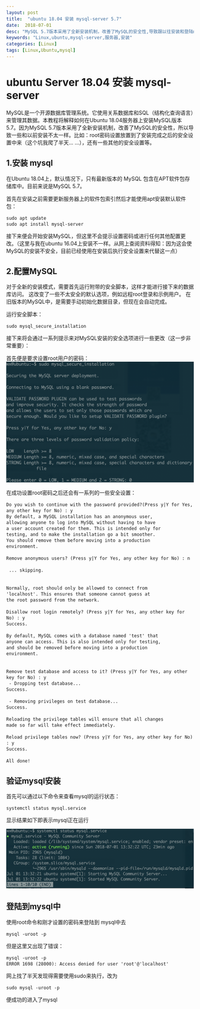 ```yaml
---
layout: post
title:  "ubuntu 18.04 安装 mysql-server 5.7"
date:  2018-07-01
desc: "MySQL 5.7版本采用了全新安装机制，改善了MySQL的安全性,导致跟以往安装和登陆mysql有很大的区别。本教程将介绍如何在Ubuntu 18.04 Server 上安装MySQL版本5.7。"
keywords: "Linux,ubuntu,mysql-server,服务器,安装"
categories: [Linux]
tags: [Linux,Ubuntu,mysql]
---
```


# ubuntu Server 18.04 安装 mysql-server

MySQL是一个开源数据库管理系统。它使用关系数据库和SQL（结构化查询语言）来管理其数据。本教程将解释如何在Ubuntu 18.04服务器上安装MySQL版本5.7。因为MySQL 5.7版本采用了全新安装机制，改善了MySQL的安全性，所以导致一些和以前安装不太一样。比如：root密码设置放置到了安装完成之后的安全设置中来（这个坑我爬了半天... ...），还有一些其他的安全设置等。

## 1.安装 mysql

在Ubuntu 18.04上，默认情况下，只有最新版本的 MySQL 包含在APT软件包存储库中。目前来说是MySQL 5.7。

首先在安装之前需要更新服务器上的软件包索引然后才能使用apt安装默认软件包：

```
sudo apt update
sudo apt install mysql-server
```

接下来便会开始安装MySQL，但这里不会提示设置密码或进行任何其他配置更改。（这里与我在ubuntu 16.04上安装不一样。从网上查阅资料得知：因为这会使MySQL的安装不安全，目前已经使用在安装后执行安全设置来代替这一点）

## 2.配置MySQL

对于全新的安装模式，需要首先运行附带的安全脚本，这样才能进行接下来的数据库访问。 这改变了一些不太安全的默认选项，例如远程root登录和示例用户。 在旧版本的MySQL中，是需要手动初始化数据目录，但现在会自动完成。

运行安全脚本：

```
sudo mysql_secure_installation
```

接下来将会通过一系列提示来对MySQL安装的安全选项进行一些更改（这一步非常重要）：

首先便是要求设置root用户的密码：
![mysql-install-1](/assets/images/2018-07/02-ubuntu18.04-install-mysql-setup.png)

在成功设置root密码之后还会有一系列的一些安全设置：

```
Do you wish to continue with the password provided?(Press y|Y for Yes, any other key for No) : y
By default, a MySQL installation has an anonymous user,
allowing anyone to log into MySQL without having to have
a user account created for them. This is intended only for
testing, and to make the installation go a bit smoother.
You should remove them before moving into a production
environment.

Remove anonymous users? (Press y|Y for Yes, any other key for No) : n

 ... skipping.


Normally, root should only be allowed to connect from
'localhost'. This ensures that someone cannot guess at
the root password from the network.

Disallow root login remotely? (Press y|Y for Yes, any other key for No) : y
Success.

By default, MySQL comes with a database named 'test' that
anyone can access. This is also intended only for testing,
and should be removed before moving into a production
environment.


Remove test database and access to it? (Press y|Y for Yes, any other key for No) : y
 - Dropping test database...
Success.

 - Removing privileges on test database...
Success.

Reloading the privilege tables will ensure that all changes
made so far will take effect immediately.

Reload privilege tables now? (Press y|Y for Yes, any other key for No) : y
Success.

All done! 
```

## 验证mysql安装

首先可以通过以下命令来查看mysql的运行状态：

```
systemctl status mysql.service
```

显示结果如下即表示mysql正在运行

![mysql-install-1](/assets/images/2018-07/03-ubuntu18.04-mysql-status.png)

## 登陆到mysql中

使用root命令和刚才设置的密码来登陆到 mysql中去

```
mysql -uroot -p
```

但是这里又出现了错误：

```
mysql -uroot -p
ERROR 1698 (28000): Access denied for user 'root'@'localhost'
```

网上找了半天发现得需要使用sudo来执行，改为

```
sudo mysql -uroot -p
```

便成功的进入了mysql
